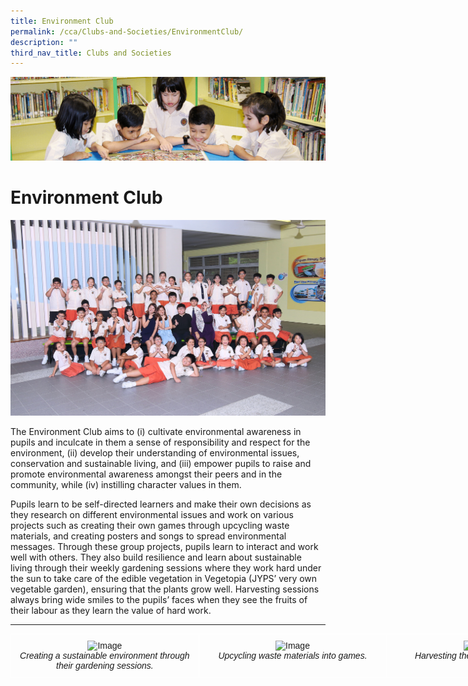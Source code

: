 ```yaml
---
title: Environment Club
permalink: /cca/Clubs-and-Societies/EnvironmentClub/
description: ""
third_nav_title: Clubs and Societies
---
```

![](/images/banner.gif)

  
  
# Environment Club

![](/images/Environment%20Club_Pic%201.jpeg)

The Environment Club aims to (i) cultivate environmental awareness in pupils and inculcate in them a sense of responsibility and respect for the environment, (ii) develop their understanding of environmental issues, conservation and sustainable living, and (iii) empower pupils to raise and promote environmental awareness amongst their peers and in the community, while (iv) instilling character values in them.  
  
Pupils learn to be self-directed learners and make their own decisions as they research on different environmental issues and work on various projects such as creating their own games through upcycling waste materials, and creating posters and songs to spread environmental messages. Through these group projects, pupils learn to interact and work well with others. They also build resilience and learn about sustainable living through their weekly gardening sessions where they work hard under the sun to take care of the edible vegetation in Vegetopia (JYPS’ very own vegetable garden), ensuring that the plants grow well. Harvesting sessions always bring wide smiles to the pupils’ faces when they see the fruits of their labour as they learn the value of hard work.

---


<style type="text/css">
.tg  {border-collapse:collapse;border-spacing:0;}
.tg td{border-color:black;border-style:solid;border-width:1px;font-family:Arial, sans-serif;font-size:14px;
  overflow:hidden;padding:10px 5px;word-break:normal;}
.tg th{border-color:black;border-style:solid;border-width:1px;font-family:Arial, sans-serif;font-size:14px;
  font-weight:normal;overflow:hidden;padding:10px 5px;word-break:normal;}
.tg .tg-8jgo{border-color:#ffffff;text-align:center;vertical-align:top}
</style>
<table class="tg" style="undefined;table-layout: fixed; width: 903px">
<colgroup>
<col style="width: 301px">
<col style="width: 301px">
<col style="width: 301px">
</colgroup>
<thead>
  <tr>
    <td class="tg-8jgo"><img src="https://junyuanpri-moe-edu-sg-admin.cwp.sg/qql/slot/u499/CCA/Picture%202[1].jpg" alt="Image" width="300" height="225"><br><span style="font-style:italic">Creating a sustainable environment through their gardening sessions.</span></td>
    <td class="tg-8jgo"><img src="https://junyuanpri-moe-edu-sg-admin.cwp.sg/qql/slot/u499/2020/CCA/Environment%20Club_Pic%202.jpg" alt="Image" width="300" height="225"><br><span style="font-weight:400;font-style:italic">Upcycling waste materials into games.</span></td>
    <td class="tg-8jgo"><img src="https://junyuanpri-moe-edu-sg-admin.cwp.sg/qql/slot/u499/2020/CCA/Environment%20Club_Pic%203.JPG" alt="Image" width="300" height="225"><br><span style="font-weight:400;font-style:italic">Harvesting the fruits of our labour.</span></td>
  </tr>
</thead>
</table>